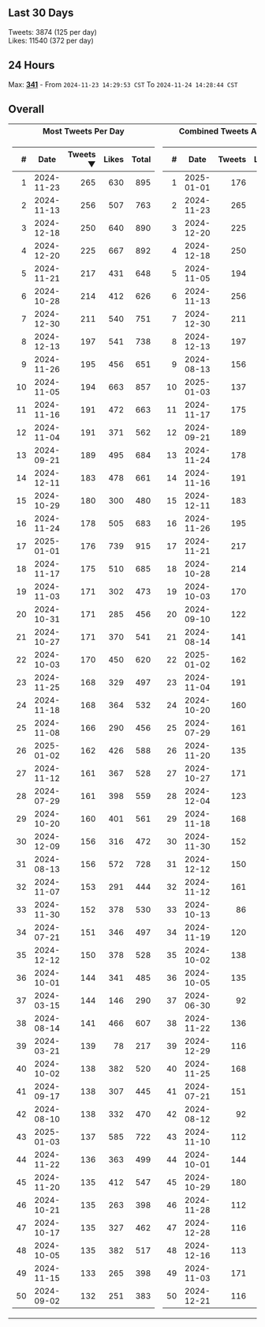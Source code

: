 ## Last 30 Days
Tweets: 3874 (125 per day)\
Likes: 11540 (372 per day)

## 24 Hours
Max: [**341**](../misc/most-tweets_24-hr.csv) - From `2024-11-23 14:29:53 CST` To `2024-11-24 14:28:44 CST`

## Overall
<table>
<tr><th>Most Tweets Per Day</th><th>Combined Tweets And Likes</th></tr><tr><td>


|#|Date|Tweets ▼|Likes|Total|
|--:|--|--:|--:|--:|
|1|2024-11-23|265|630|895|
|2|2024-11-13|256|507|763|
|3|2024-12-18|250|640|890|
|4|2024-12-20|225|667|892|
|5|2024-11-21|217|431|648|
|6|2024-10-28|214|412|626|
|7|2024-12-30|211|540|751|
|8|2024-12-13|197|541|738|
|9|2024-11-26|195|456|651|
|10|2024-11-05|194|663|857|
|11|2024-11-16|191|472|663|
|12|2024-11-04|191|371|562|
|13|2024-09-21|189|495|684|
|14|2024-12-11|183|478|661|
|15|2024-10-29|180|300|480|
|16|2024-11-24|178|505|683|
|17|2025-01-01|176|739|915|
|18|2024-11-17|175|510|685|
|19|2024-11-03|171|302|473|
|20|2024-10-31|171|285|456|
|21|2024-10-27|171|370|541|
|22|2024-10-03|170|450|620|
|23|2024-11-25|168|329|497|
|24|2024-11-18|168|364|532|
|25|2024-11-08|166|290|456|
|26|2025-01-02|162|426|588|
|27|2024-11-12|161|367|528|
|28|2024-07-29|161|398|559|
|29|2024-10-20|160|401|561|
|30|2024-12-09|156|316|472|
|31|2024-08-13|156|572|728|
|32|2024-11-07|153|291|444|
|33|2024-11-30|152|378|530|
|34|2024-07-21|151|346|497|
|35|2024-12-12|150|378|528|
|36|2024-10-01|144|341|485|
|37|2024-03-15|144|146|290|
|38|2024-08-14|141|466|607|
|39|2024-03-21|139|78|217|
|40|2024-10-02|138|382|520|
|41|2024-09-17|138|307|445|
|42|2024-08-10|138|332|470|
|43|2025-01-03|137|585|722|
|44|2024-11-22|136|363|499|
|45|2024-11-20|135|412|547|
|46|2024-10-21|135|263|398|
|47|2024-10-17|135|327|462|
|48|2024-10-05|135|382|517|
|49|2024-11-15|133|265|398|
|50|2024-09-02|132|251|383|

</td><td>


|#|Date|Tweets|Likes|Total ▼|
|--:|--|--:|--:|--:|
|1|2025-01-01|176|739|915|
|2|2024-11-23|265|630|895|
|3|2024-12-20|225|667|892|
|4|2024-12-18|250|640|890|
|5|2024-11-05|194|663|857|
|6|2024-11-13|256|507|763|
|7|2024-12-30|211|540|751|
|8|2024-12-13|197|541|738|
|9|2024-08-13|156|572|728|
|10|2025-01-03|137|585|722|
|11|2024-11-17|175|510|685|
|12|2024-09-21|189|495|684|
|13|2024-11-24|178|505|683|
|14|2024-11-16|191|472|663|
|15|2024-12-11|183|478|661|
|16|2024-11-26|195|456|651|
|17|2024-11-21|217|431|648|
|18|2024-10-28|214|412|626|
|19|2024-10-03|170|450|620|
|20|2024-09-10|122|495|617|
|21|2024-08-14|141|466|607|
|22|2025-01-02|162|426|588|
|23|2024-11-04|191|371|562|
|24|2024-10-20|160|401|561|
|25|2024-07-29|161|398|559|
|26|2024-11-20|135|412|547|
|27|2024-10-27|171|370|541|
|28|2024-12-04|123|410|533|
|29|2024-11-18|168|364|532|
|30|2024-11-30|152|378|530|
|31|2024-12-12|150|378|528|
|32|2024-11-12|161|367|528|
|33|2024-10-13|86|438|524|
|34|2024-11-19|120|402|522|
|35|2024-10-02|138|382|520|
|36|2024-10-05|135|382|517|
|37|2024-06-30|92|413|505|
|38|2024-11-22|136|363|499|
|39|2024-12-29|116|381|497|
|40|2024-11-25|168|329|497|
|41|2024-07-21|151|346|497|
|42|2024-08-12|92|404|496|
|43|2024-11-10|112|375|487|
|44|2024-10-01|144|341|485|
|45|2024-10-29|180|300|480|
|46|2024-11-28|112|366|478|
|47|2024-12-28|116|359|475|
|48|2024-12-16|113|362|475|
|49|2024-11-03|171|302|473|
|50|2024-12-21|116|356|472|

</td><tr>
</table>

